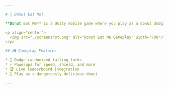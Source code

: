 ```yaml
---

# 🍩 Donut Eat Me!

**Donut Eat Me** is a Unity mobile game where you play as a donut dodging falling forks. Survive as long as possible, grab powerups, and climb the **live leaderboard**!

<p align="center">
  <img src="./screenshot.png" alt="Donut Eat Me Gameplay" width="700"/>
</p>

## 🎮 Gameplay Features

* 🍴 Dodge randomized falling forks
* ⚡ Powerups for speed, shield, and more
* 🏆 Live leaderboard integration
* 🍩 Play as a dangerously delicious donut

---
```

